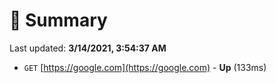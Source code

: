 # 📖 Summary
Last updated: **3/14/2021, 3:54:37 AM**

- `GET` [https://google.com](https://google.com) - **Up** (133ms)
